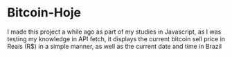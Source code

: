 # Bitcoin-Hoje
I made this project a while ago as part of my studies in Javascript, as I was testing my knowledge in API fetch, it displays the current bitcoin sell price in Reais (R$) in a simple manner, as well as the current date and time in Brazil
